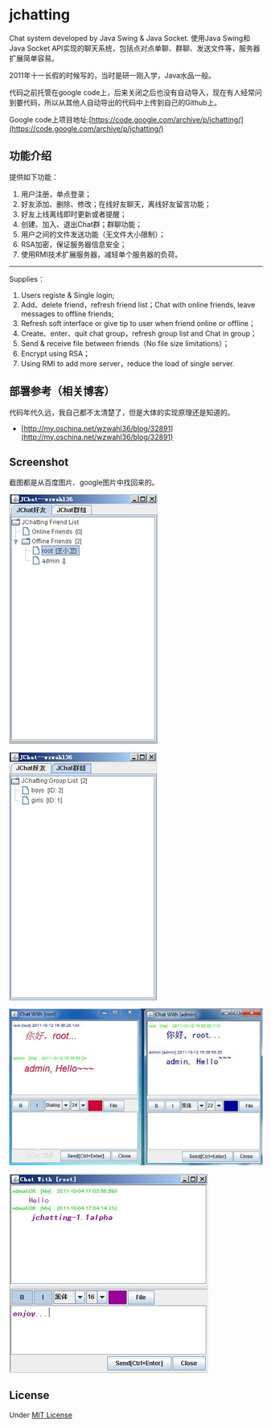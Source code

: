 # jchatting

Chat system developed by Java Swing & Java Socket. 使用Java Swing和Java Socket API实现的聊天系统，包括点对点单聊、群聊、发送文件等，服务器扩展简单容易。

2011年十一长假的时候写的，当时是研一刚入学，Java水品一般。

代码之前托管在google code上，后来关闭之后也没有自动导入，现在有人经常问到要代码，所以从其他人自动导出的代码中上传到自己的Github上。

Google code上项目地址:[https://code.google.com/archive/p/jchatting/](https://code.google.com/archive/p/jchatting/)


## 功能介绍

提供如下功能：

1. 用户注册，单点登录；
2. 好友添加、删除、修改；在线好友聊天，离线好友留言功能；
3. 好友上线离线即时更新或者提醒；
4. 创建、加入、退出Chat群；群聊功能；
5. 用户之间的文件发送功能（无文件大小限制）；
6. RSA加密，保证服务器信息安全；
7. 使用RMI技术扩展服务器，减轻单个服务器的负荷。

----------

Supplies：

1. Users registe & Single login;
2. Add、delete friend，refresh friend list；Chat with online friends, leave messages to offline friends;
3. Refresh soft interface or give tip to user when friend online or offline；
4. Create、enter、quit chat group，refresh group list and Chat in group；
5. Send & receive file between friends（No file size limitations）；
6. Encrypt using RSA；
7. Using RMI to add more server，reduce the load of single server.


## 部署参考（相关博客）

代码年代久远，我自己都不太清楚了，但是大体的实现原理还是知道的。

 - [http://my.oschina.net/wzwahl36/blog/32891](http://my.oschina.net/wzwahl36/blog/32891)

## Screenshot

截图都是从百度图片、google图片中找回来的。

![screenshot/1.jpg](screenshot/1.jpg)

![screenshot/2.jpg](screenshot/2.jpg)

![screenshot/3.jpg](screenshot/3.jpg)

![screenshot/4.jpg](screenshot/4.jpg)


## License

Under [MIT License](https://opensource.org/licenses/mit-license.php)

